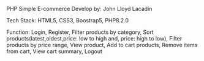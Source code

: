 PHP Simple E-commerce
Develop by: John Lloyd Lacadin

Tech Stack:
HTML5,
CSS3,
Boostrap5,
PHP8.2.0

Function:
Login,
Register,
Filter products by category,
Sort products(latest,oldest,price: low to high and, price: high to low),
Filter products by price range,
View product,
Add to cart products,
Remove items from cart,
View cart summary,
Logout


